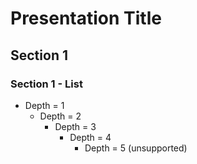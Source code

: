 # Presentation Title

## Section 1

### Section 1 - List

- Depth = 1
  - Depth = 2
    - Depth = 3
      - Depth = 4
        - Depth = 5 (unsupported)
